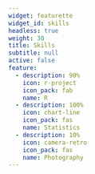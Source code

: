 ```yaml
---
widget: featurette
widget_id: skills
headless: true
weight: 30
title: Skills
subtitle: null
active: false
feature:
  - description: 90%
    icon: r-project
    icon_pack: fab
    name: R
  - description: 100%
    icon: chart-line
    icon_pack: fas
    name: Statistics
  - description: 10%
    icon: camera-retro
    icon_pack: fas
    name: Photography
---
```

